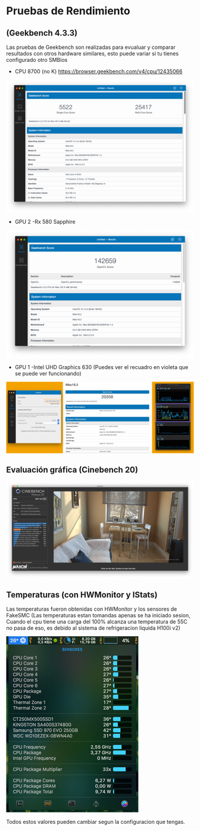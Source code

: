 # Pruebas de Rendimiento

## (Geekbench 4.3.3)

Las pruebas de Geekbench son realizadas para evualuar y comparar resultados con otros hardware similares, esto puede variar si tu tienes configurado otro SMBios

- CPU 8700 (no K) https://browser.geekbench.com/v4/cpu/12435066

![bench4](images/Benchmark-04.png)

- GPU 2 -Rx 580 Sapphire

![bench5](images/Benchmark-05.png)

- GPU 1 -Intel UHD Graphics 630 (Puedes ver el recuadro en violeta que se puede ver funcionando)

![bench1](images/Benchmark-1.jpg)

## Evaluación gráfica (Cinebench 20)

![bench3](images/Benchmark-3.png)

## Temperaturas (con HWMonitor y IStats)

Las temperaturas fueron obtenidas con HWMonitor y los sensores de FakeSMC (Las temperaturas estan tomandas apenas se ha iniciado sesion, Cuando el cpu tiene una carga del 100% alcanza una temperatura de 55C no pasa de eso, es debido al sistema de refrigeracion liquida H100i v2)

![bench2](images/Benchmark-2.jpg)

Todos estos valores pueden cambiar segun la configuracion que tengas.
